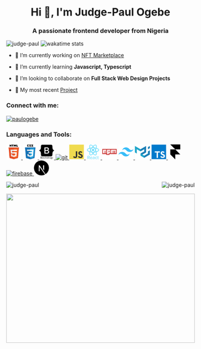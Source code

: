 <h1 align="center">Hi 👋, I'm Judge-Paul Ogebe</h1>
<h3 align="center">A passionate frontend developer from Nigeria</h3>

<p align="left"> <img src="https://komarev.com/ghpvc/?username=judge-paul&label=Profile%20views&color=0e75b6&style=flat" alt="judge-paul" /> <img src="https://wakatime.com/badge/user/b17884f9-c855-452a-8160-490300ba4776.svg" alt="wakatime stats" /> </p>


- 🔭 I’m currently working on [NFT Marketplace](https://github.com/Judge-Paul/nft-marketplace)

- 🌱 I’m currently learning **Javascript, Typescript**

- 👯 I’m looking to collaborate on **Full Stack Web Design Projects**

- 🏢 My most recent [Project](https://github.com/Judge-Paul/jobwrite-ai)

<h3 align="left">Connect with me:</h3>
<p align="left">
<a href="https://twitter.com/paulogebe" target="blank"><img align="center" src="https://raw.githubusercontent.com/rahuldkjain/github-profile-readme-generator/master/src/images/icons/Social/twitter.svg" alt="paulogebe" height="30" width="40" /></a>
</p>

<h3 align="left">Languages and Tools:</h3>
<p align="left">
  <a href="https://www.w3.org/html/" target="_blank" rel="noreferrer">
    <img src="https://raw.githubusercontent.com/devicons/devicon/master/icons/html5/html5-original-wordmark.svg" alt="html5" width="40" height="40" title="HTML5"/>
  </a>
  <a href="https://www.w3schools.com/css/" target="_blank" rel="noreferrer">
    <img src="https://raw.githubusercontent.com/devicons/devicon/master/icons/css3/css3-original-wordmark.svg" alt="css3" width="40" height="40" title="CSS3"/>
  </a>
  <a href="https://getbootstrap.com" target="_blank" rel="noreferrer">
    <img src="https://raw.githubusercontent.com/devicons/devicon/master/icons/bootstrap/bootstrap-plain-wordmark.svg" alt="bootstrap" width="40" height="40" title="Bootstrap"/>
  </a>
  <a href="https://git-scm.com/" target="_blank" rel="noreferrer">
    <img src="https://www.vectorlogo.zone/logos/git-scm/git-scm-icon.svg" alt="git" width="40" height="40" title="Git"/>
  </a>
  <a href="https://developer.mozilla.org/en-US/docs/Web/JavaScript" target="_blank" rel="noreferrer">
    <img src="https://raw.githubusercontent.com/devicons/devicon/master/icons/javascript/javascript-original.svg" alt="javascript" width="40" height="40" title="JavaScript"/>
  </a>
  <a href="https://reactjs.org/" target="_blank" rel="noreferrer">
    <img src="https://raw.githubusercontent.com/devicons/devicon/master/icons/react/react-original-wordmark.svg" alt="react" width="40" height="40" title="React"/>
  </a>
  <a href="https://www.npmjs.com/" target="_blank" rel="noreferrer">
    <img src="https://raw.githubusercontent.com/devicons/devicon/master/icons/npm/npm-original-wordmark.svg" alt="npm" width="40" height="40" title="npm"/>
  </a>
  <a href="https://tailwindcss.com" target="_blank" rel="noreferrer">
    <img src="https://raw.githubusercontent.com/devicons/devicon/master/icons/tailwindcss/tailwindcss-plain.svg" alt="tailwindcss" width="40" height="40" title="Tailwind CSS"/>
  </a>
  <a href="https://material-ui.com" target="_blank" rel="noreferrer">
    <img src="https://raw.githubusercontent.com/devicons/devicon/master/icons/materialui/materialui-original.svg" alt="materialui" width="40" height="40" title="Material-UI"/>
  </a>
  <a href="https://www.typescriptlang.org/" target="_blank" rel="noreferrer">
    <img src="https://raw.githubusercontent.com/devicons/devicon/master/icons/typescript/typescript-original.svg" alt="typescript" width="40" height="40" title="TypeScript"/>
  </a>
  <a href="https://www.framer.com/motion/" target="_blank" rel="noreferrer" title="Framer Motion">
    <svg xmlns="http://www.w3.org/2000/svg" viewBox="0 0 14 21" role="presentation" width="40" height="40">
        <path d="M0 0h14v7H7zm0 7h7l7 7H7v7l-7-7z" fill="#000000"></path>
    </svg>
  </a>
  <a href="https://firebase.google.com/" target="_blank" rel="noreferrer">
    <img src="https://www.vectorlogo.zone/logos/firebase/firebase-icon.svg" alt="firebase" width="40" height="40" title="Firebase"/>
  </a>
  <a href="https://nextjs.org/" target="_blank" rel="noreferrer">
    <img src="https://raw.githubusercontent.com/devicons/devicon/master/icons/nextjs/nextjs-original.svg" alt="next.js" width="40" height="40" title="Next.js"/>
  </a>
</p>



<div style="display:flex;margin-bottom:15px;width:100%;justify-content:space-between;">
<span><img width="98%" src="https://github-readme-stats.vercel.app/api?username=judge-paul&show_icons=true&locale=en" alt="judge-paul" /></span> <span><img width="98%" src="https://github-readme-streak-stats.herokuapp.com/?user=judge-paul&" alt="judge-paul" /></span></div>

<p><img height="400px" width="100%" src="https://wakatime.com/share/@paulogebe/8970b800-c138-49a4-8b7e-62eb221f11d0.svg" /></p>